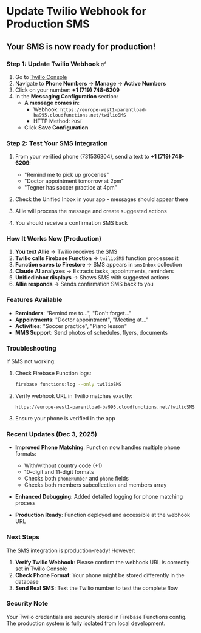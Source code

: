 # Update Twilio Webhook for Production SMS

## Your SMS is now ready for production! 

### Step 1: Update Twilio Webhook ✅

1. Go to [Twilio Console](https://console.twilio.com)
2. Navigate to **Phone Numbers** → **Manage** → **Active Numbers**
3. Click on your number: **+1 (719) 748-6209**
4. In the **Messaging Configuration** section:
   - **A message comes in**: 
     - Webhook: `https://europe-west1-parentload-ba995.cloudfunctions.net/twilioSMS`
     - HTTP Method: `POST`
   - Click **Save Configuration**

### Step 2: Test Your SMS Integration

1. From your verified phone (731536304), send a text to **+1 (719) 748-6209**:
   - "Remind me to pick up groceries"
   - "Doctor appointment tomorrow at 2pm"
   - "Tegner has soccer practice at 4pm"

2. Check the Unified Inbox in your app - messages should appear there
3. Allie will process the message and create suggested actions
4. You should receive a confirmation SMS back

### How It Works Now (Production)

1. **You text Allie** → Twilio receives the SMS
2. **Twilio calls Firebase Function** → `twilioSMS` function processes it
3. **Function saves to Firestore** → SMS appears in `smsInbox` collection
4. **Claude AI analyzes** → Extracts tasks, appointments, reminders
5. **UnifiedInbox displays** → Shows SMS with suggested actions
6. **Allie responds** → Sends confirmation SMS back to you

### Features Available

- **Reminders**: "Remind me to...", "Don't forget..."
- **Appointments**: "Doctor appointment", "Meeting at..."
- **Activities**: "Soccer practice", "Piano lesson"
- **MMS Support**: Send photos of schedules, flyers, documents

### Troubleshooting

If SMS not working:
1. Check Firebase Function logs:
   ```bash
   firebase functions:log --only twilioSMS
   ```

2. Verify webhook URL in Twilio matches exactly:
   ```
   https://europe-west1-parentload-ba995.cloudfunctions.net/twilioSMS
   ```

3. Ensure your phone is verified in the app

### Recent Updates (Dec 3, 2025)

- **Improved Phone Matching**: Function now handles multiple phone formats:
  - With/without country code (+1)
  - 10-digit and 11-digit formats
  - Checks both `phoneNumber` and `phone` fields
  - Checks both members subcollection and members array

- **Enhanced Debugging**: Added detailed logging for phone matching process

- **Production Ready**: Function deployed and accessible at the webhook URL

### Next Steps

The SMS integration is production-ready! However:

1. **Verify Twilio Webhook**: Please confirm the webhook URL is correctly set in Twilio Console
2. **Check Phone Format**: Your phone might be stored differently in the database
3. **Send Real SMS**: Text the Twilio number to test the complete flow

### Security Note

Your Twilio credentials are securely stored in Firebase Functions config. The production system is fully isolated from local development.
